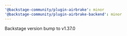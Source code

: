 ```yaml
---
'@backstage-community/plugin-airbrake': minor
'@backstage-community/plugin-airbrake-backend': minor
---
```


Backstage version bump to v1.37.0
